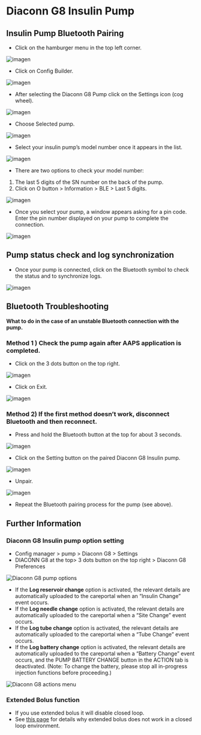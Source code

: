 # Diaconn G8 Insulin Pump

## Insulin Pump Bluetooth Pairing

- Click on the hamburger menu in the top left corner.

![imagen](../images/DiaconnG8/DiaconnG8_01.jpg)

- Click on Config Builder.

![imagen](../images/DiaconnG8/DiaconnG8_02.jpg)

- After selecting the Diaconn G8 Pump click on the Settings icon (cog wheel).

![imagen](../images/DiaconnG8/DiaconnG8_03.jpg)

- Choose Selected pump.

![imagen](../images/DiaconnG8/DiaconnG8_04.jpg)

- Select your insulin pump’s model number once it appears in the list.

![imagen](../images/DiaconnG8/DiaconnG8_05.jpg)

- There are two options to check your model number:

1. The last 5 digits of the SN number on the back of the pump.
2. Click on O button > Information > BLE > Last 5 digits.

![imagen](../images/DiaconnG8/DiaconnG8_06.jpg)

- Once you select your pump, a window appears asking for a pin code. Enter the pin number displayed on your pump to complete the connection.

 ![imagen](../images/DiaconnG8/DiaconnG8_07.jpg)

## Pump status check and log synchronization

- Once your pump is connected, click on the Bluetooth symbol to check the status and to synchronize logs.

![imagen](../images/DiaconnG8/DiaconnG8_08.jpg)

## Bluetooth Troubleshooting

**What to do in the case of an unstable Bluetooth connection with the pump.**

### Method 1 ) Check the pump again after AAPS application is completed.

- Click on the 3 dots button on the top right.

![imagen](../images/DiaconnG8/DiaconnG8_09.jpg)

- Click on Exit.

![imagen](../images/DiaconnG8/DiaconnG8_10.jpg)

### Method 2) If the first method doesn’t work, disconnect Bluetooth and then reconnect.

- Press and hold the Bluetooth button at the top for about 3 seconds.

![imagen](../images/DiaconnG8/DiaconnG8_11.jpg)

- Click on the Setting button on the paired Diaconn G8 Insulin pump.

![imagen](../images/DiaconnG8/DiaconnG8_12.jpg)

- Unpair.

![imagen](../images/DiaconnG8/DiaconnG8_13.jpg)

- Repeat the Bluetooth pairing process for the pump (see above).

## Further Information

### Diaconn G8 Insulin pump option setting

- Config manager > pump > Diaconn G8 > Settings
- DIACONN G8 at the top> 3 dots button on the top right > Diaconn G8 Preferences

![Diaconn G8 pump options](../images/DiaconnG8/DiaconnG8_14.jpg)

- If the **Log reservoir change** option is activated, the relevant details are automatically uploaded to the careportal when an “Insulin Change” event occurs.
- If the **Log needle change** option is activated, the relevant details are automatically uploaded to the careportal when a “Site Change” event occurs.
- If the **Log tube change** option is activated, the relevant details are automatically uploaded to the careportal when a “Tube Change” event occurs.
- If the **Log battery change** option is activated, the relevant details are automatically uploaded to the careportal when a “Battery Change” event occurs, and the PUMP BATTERY CHANGE button in the ACTION tab is deactivated. (Note: To change the battery, please stop all in-progress injection functions before proceeding.)

![Diaconn G8 actions menu](../images/DiaconnG8/DiaconnG8_15.jpg)

### Extended Bolus function

- If you use extended bolus it will disable closed loop.
- See [this page](#extended-bolus-and-why-they-wont-work-in-closed-loop-environment) for details why extended bolus does not work in a closed loop environment.
